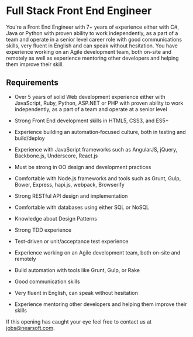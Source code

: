 # Full Stack Front End Engineer

You're a Front End Engineer with 7+ years of experience either with C#, Java or Python with proven
ability to work independently, as a part of a team and operate in a senior level career role with
good communications skills, very fluent in English and can speak without hesitation. You have
experience working on an Agile development team, both on-site and remotely as well as experience
mentoring other developers and helping them improve their skill.

## Requirements

* Over 5 years of solid Web development experience either with JavaScript, Ruby, Python, ASP.NET or
PHP with proven ability to work independently, as a part of a team and operate at a senior level

* Strong Front End development skills in HTML5, CSS3, and ES5+

* Experience building an automation‐focused culture, both in testing and build/deploy

* Experience with JavaScript frameworks such as AngularJS, jQuery, Backbone.js, Underscore, React.js

* Must be strong in OO design and development practices

* Comfortable with Node.js frameworks and tools such as Grunt, Gulp, Bower, Express, hapi.js,
webpack, Browserify

* Strong RESTful API design and implementation

* Comfortable with databases using either SQL or NoSQL

* Knowledge about Design Patterns

* Strong TDD experience

* Test-driven or unit/acceptance test experience

* Experience working on an Agile development team, both on-site and remotely

* Build automation with tools like Grunt, Gulp, or Rake

* Good communication skills

* Very fluent in English, can speak without hesitation

* Experience mentoring other developers and helping them improve their skills

If this opening has caught your eye feel free to contact us at jobs@nearsoft.com.
